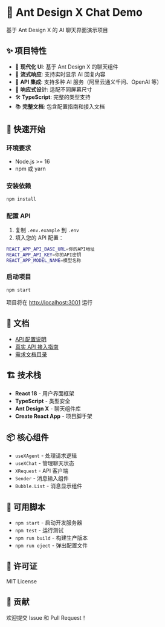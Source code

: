 # 🤖 Ant Design X Chat Demo

基于 Ant Design X 的 AI 聊天界面演示项目

## ✨ 项目特性

- 🎨 **现代化 UI**: 基于 Ant Design X 的聊天组件
- 🌊 **流式响应**: 支持实时显示 AI 回复内容
- 🔗 **API 集成**: 支持多种 AI 服务（阿里云通义千问、OpenAI 等）
- 📱 **响应式设计**: 适配不同屏幕尺寸
- 🛠️ **TypeScript**: 完整的类型支持
- 📚 **完整文档**: 包含配置指南和接入文档

## 🚀 快速开始

### 环境要求

- Node.js >= 16
- npm 或 yarn

### 安装依赖

```bash
npm install
```

### 配置 API

1. 复制 `.env.example` 到 `.env`
2. 填入您的 API 配置：

```bash
REACT_APP_API_BASE_URL=你的API地址
REACT_APP_API_KEY=你的API密钥
REACT_APP_MODEL_NAME=模型名称
```

### 启动项目

```bash
npm start
```

项目将在 [http://localhost:3001](http://localhost:3001) 运行

## 📖 文档

- [API 配置说明](./docs/API配置说明.md)
- [真实 API 接入指南](./docs/真实API接入指南.md)
- [需求文档目录](./docs/需求文档目录.md)

## 🏗️ 技术栈

- **React 18** - 用户界面框架
- **TypeScript** - 类型安全
- **Ant Design X** - 聊天组件库
- **Create React App** - 项目脚手架

## 📦 核心组件

- `useXAgent` - 处理请求逻辑
- `useXChat` - 管理聊天状态
- `XRequest` - API 客户端
- `Sender` - 消息输入组件
- `Bubble.List` - 消息显示组件

## 🔧 可用脚本

- `npm start` - 启动开发服务器
- `npm test` - 运行测试
- `npm run build` - 构建生产版本
- `npm run eject` - 弹出配置文件

## 📄 许可证

MIT License

## 🤝 贡献

欢迎提交 Issue 和 Pull Request！
